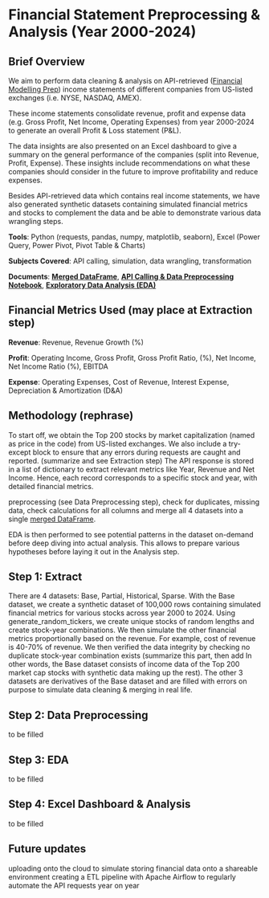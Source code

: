 # Financial Statement Preprocessing & Analysis (Year 2000-2024)
## Brief Overview
We aim to perform data cleaning & analysis on API-retrieved ([Financial Modelling Prep](https://financialmodelingprep.com/api/v3/stock/list?apikey=NSD2m35XyjrwOoYdtKbq1JPOHlABl8CW)) income statements of different companies from US-listed exchanges (i.e. NYSE, NASDAQ, AMEX).

These income statements consolidate revenue, profit and expense data (e.g. Gross Profit, Net Income, Operating Expenses) from year 2000-2024 to generate an overall Profit & Loss statement (P&L). 

The data insights are also presented on an Excel dashboard to give a summary on the general performance of the companies (split into Revenue, Profit, Expense). These insights include recommendations on what these companies should consider in the future to improve profitability and reduce expenses.

Besides API-retrieved data which contains real income statements, we have also generated synthetic datasets containing simulated financial metrics and stocks to complement the data and be able to demonstrate various data wrangling steps.

**Tools**: Python (requests, pandas, numpy, matplotlib, seaborn), Excel (Power Query, Power Pivot, Pivot Table & Charts)

**Subjects Covered**: API calling, simulation, data wrangling, transformation

**Documents**: [**Merged DataFrame**](https://github.com/sanrio00/portfolio-projects/blob/main/Completed/Financial%20Statement%20Preprocessing%20%26%20Analysis/merged_df.csv), [**API Calling & Data Preprocessing Notebook**](https://github.com/sanrio00/portfolio-projects/blob/main/Completed/Financial%20Statement%20Preprocessing%20%26%20Analysis/api_calling_data_preprocessing.ipynb), [**Exploratory Data Analysis (EDA)**](https://github.com/sanrio00/portfolio-projects/blob/main/Completed/Financial%20Statement%20Preprocessing%20%26%20Analysis/eda.ipynb)

## Financial Metrics Used (may place at Extraction step)
**Revenue**: Revenue, Revenue Growth (%)

**Profit**: Operating Income, Gross Profit, Gross Profit Ratio, (%), Net Income, Net Income Ratio (%), EBITDA

**Expense**: Operating Expenses, Cost of Revenue, Interest Expense, Depreciation & Amortization (D&A)

## Methodology (rephrase)
To start off, we obtain the Top 200 stocks by market capitalization (named as price in the code) from US-listed exchanges.
We also include a try-except block to ensure that any errors during requests are caught and reported. (summarize and see Extraction step) The API response is stored in a list of dictionary to extract relevant metrics like Year, Revenue and Net Income. Hence, each record corresponds to a specific stock and year, with detailed financial metrics.

preprocessing (see Data Preprocessing step), check for duplicates, missing data, check calculations for all columns and merge all 4 datasets into a single [merged DataFrame](https://github.com/sanrio00/portfolio-projects/blob/main/Completed/Financial%20Statement%20Preprocessing%20%26%20Analysis/merged_df.csv).

EDA is then performed to see potential patterns in the dataset on-demand before deep diving into actual analysis. This allows to prepare various hypotheses before laying it out in the Analysis step.

## Step 1: Extract
There are 4 datasets: Base, Partial, Historical, Sparse. With the Base dataset, we create a synthetic dataset of 100,000 rows containing simulated financial metrics for various stocks across year 2000 to 2024. Using generate_random_tickers, we create unique stocks of random lengths and create stock-year combinations. We then simulate the other financial metrics proportionally based on the revenue. For example, cost of revenue is 40-70% of revenue. We then verified the data integrity by checking no duplicate stock-year combination exists (summarize this part, then add In other words, the Base dataset consists of income data of the Top 200 market cap stocks with synthetic data making up the rest). The other 3 datasets are derivatives of the Base dataset and are filled with errors on purpose to simulate data cleaning & merging in real life.

## Step 2: Data Preprocessing
to be filled

## Step 3: EDA
to be filled

## Step 4: Excel Dashboard & Analysis
to be filled

## Future updates
uploading onto the cloud to simulate storing financial data onto a shareable environment
creating a ETL pipeline with Apache Airflow to regularly automate the API requests year on year
